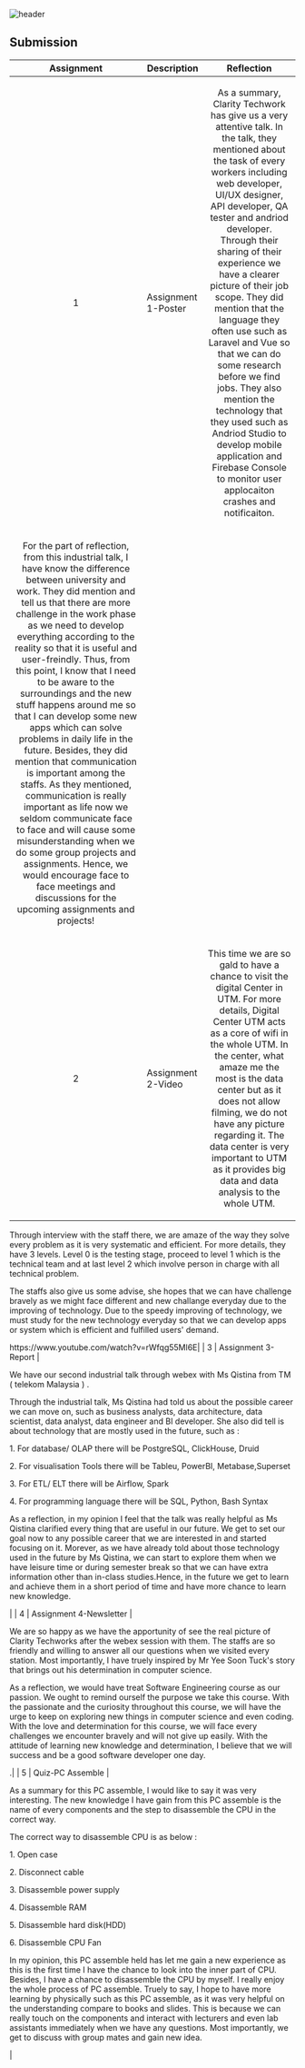 ![header](https://github.com/simyeeteng/simyeeteng/assets/148403179/cc8ebef7-ea82-414d-8e4b-ab5e30dc8d0e)
## Submission
| Assignment | Description  | Reflection |
| :-----: |  ------ | :-----: | 
| 1 | Assignment 1-Poster | <p>As a summary, Clarity Techwork has give us a very attentive talk. In the talk, they mentioned about the task of every workers including web developer, UI/UX designer, API developer, QA tester and andriod developer. Through their sharing of their experience we have a clearer picture of their job scope. They did mention that the language they often use such as Laravel and Vue so that we can do some research before we find jobs. They also mention the technology that they used such as Andriod Studio to develop mobile application and Firebase Console to monitor user applocaiton crashes and notificaiton.</p>
<p>For the part of reflection, from this industrial talk, I have know the difference between university and work. They did mention and tell us that there are more challenge in the work phase as we need to develop everything according to the reality so that it is useful and user-freindly. Thus, from this point, I know that I need to be aware to the surroundings and the new stuff happens around me so that I can develop some new apps which can solve problems in daily life in the future. Besides, they did mention that communication is important among the staffs. As they mentioned, communication is really important as life now we seldom communicate face to face and will cause some misunderstanding when we do some group projects and assignments. Hence, we would encourage face to face meetings and discussions for the upcoming assignments and projects! </p>| 
| 2 | Assignment 2-Video | <p>This time we are so gald to have a chance to visit the digital Center in UTM. For more details, Digital Center UTM acts as a core of wifi in the whole UTM. In the center, what amaze me the most is the data center but as it does not allow filming, we do not have any picture regarding it. The data center is very important to UTM as it provides big data and data analysis to the whole UTM.</p>
<p>Through interview with the staff there, we are amaze of the way they solve every problem as it is very systematic and efficient. For more details, they have 3 levels. Level 0 is the testing stage, proceed to level 1 which is the technical team and at last level 2 which involve person in charge with all technical problem. </p>
<p>The staffs also give us some advise, she hopes that we can have challenge bravely as we might face different and new challange everyday due to the improving of technology. Due to the speedy improving of technology, we must study for the new technology everyday so that we can develop apps or system which is efficient and fulfilled users' demand. </p>                                                      https://www.youtube.com/watch?v=rWfqg55Ml6E| 
| 3 | Assignment 3-Report | <p>We have our second industrial talk through webex with Ms Qistina from TM ( telekom Malaysia ) . </p>
<p>Through the industrial talk, Ms Qistina had told us about the possible career we can move on, such as business analysts, data architecture, data scientist, data analyst, data engineer and BI developer. She also did tell is about technology that are mostly used in the future, such as :
<p>1. For database/ OLAP there will be PostgreSQL, ClickHouse, Druid <p/>
<p>2. For visualisation Tools there will be Tableu, PowerBI, Metabase,Superset</p>
 <p>3. For ETL/ ELT there will be Airflow, Spark</p>
 <p>4. For programming language there will be SQL, Python, Bash Syntax </p>
 <p>As a reflection, in my opinion I feel that the talk was really helpful as Ms Qistina clarified every thing that are useful in our future. We get to set our goal now to any possible career that we are interested in and started focusing on it. Morever, as we have already told about those technology used in the future by Ms Qistina, we can start to explore them when we have leisure time or during semester break so that we can have extra information other than in-class studies.Hence, in the future we get to learn and achieve them in a short period of time and have more chance to learn new knowledge.</p>| 
| 4 | Assignment 4-Newsletter | <p>We are so happy as we have the apportunity of see the real picture of Clarity Techworks after the webex session with them. The staffs are so friendly and willing to answer all our questions when we visited every station. Most importantly, I have truely inspired by Mr Yee Soon Tuck's story that brings out his determination in computer science. </p>
<p>As a reflection, we would have treat Software Engineering course as our passion. We ought to remind ourself the purpose we take this course. With the passionate and the curiosity throughout this course, we will have the urge to keep on exploring new things in computer science and even coding. With the love and determination for this course, we will face every challenges we encounter bravely and will not give up easily. With the attitude of learning new knowledge and determination, I believe that we will success and be a good software developer one day. </p>.|
| 5 | Quiz-PC Assemble | <p>As a summary for this PC assemble, I would like to say it was very interesting. The new knowledge I have gain from this PC assemble is the name of every components and the step to disassemble the CPU in the correct way.
<p>The correct way to disassemble CPU is as below : <p/>
<p>1. Open case</p>
<p>2. Disconnect cable</p>
<p>3. Disassemble power supply</p>
<p>4. Disassemble RAM</p>
<p>5. Disassemble hard disk(HDD)</p>
<p>6. Disassemble CPU Fan</p>
<p>In my opinion, this PC assemble held has let me gain a new experience as this is the first time I have the chance to look into the inner part of CPU. Besides, I have a chance to disassemble the CPU by myself. I really enjoy the whole process of PC assemble. Truely to say, I hope to have more learning by physically such as this PC assemble, as it was very helpful on the understanding compare to books and slides. This is because we can really touch on the components and interact with lecturers and even lab assistants immediately when we have any questions. Most importantly, we get to discuss with group mates and gain new idea. </p>|



